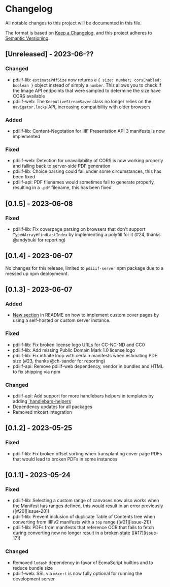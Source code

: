 # Changelog

All notable changes to this project will be documented in this file.

The format is based on [Keep a Changelog](https://keepachangelog.com/en/1.0.0/),
and this project adheres to [Semantic Versioning](https://semver.org/spec/v2.0.0.html).

## [Unreleased] - 2023-06-??

### Changed
- pdiiif-lib: `estimatePdfSize` now returns a `{ size: number; corsEnabled: boolean }`
  object instead of simply a `number`. This allows you to check if the Image API
  endpoints that were sampled to determine the size have CORS available
- pdiiif-web: The `KeepAliveStreamSaver` class no longer relies on the `navigator.locks`
  API, increasing compatibility with older browsers

### Added
- pdiiif-lib: Content-Negotation for IIIF Presentation API 3 manifests is now implemented

### Fixed
- pdiiif-web: Detection for unavailability of CORS is now working properly and falling
  back to server-side PDF generation
- pdiiif-lib: Choice parsing could fail under some circumstances, this has been fixed
- pdiiif-api: PDF filenames would sometimes fail to generate properly, resulting in
  a `.pdf` filename, this has been fixed

## [0.1.5] - 2023-06-08

### Fixed
- pdiiif-lib: Fix coverpage parsing on browsers that don't support
  `TypedArray#findLastIndex` by implementing a polyfill for it
  (#24, thanks @andybuki for reporting)


## [0.1.4] - 2023-06-07

No changes for this release, limited to `pdiiif-server` npm package due
to a messed up npm deploymennt.


## [0.1.3] - 2023-06-07

### Added
- [New section](./README.md#cover-page-endpoints) in README on how to implement
  custom cover pages by using a self-hosted or custom server instance.

### Fixed
- pdiiif-lib: Fix broken license logo URLs for CC-NC-ND and CC0
- pdiiif-lib: Add missing Public Domain Mark 1.0 license logo
- pdiiif-lib: Fix infinite loop with certain manifests when estimating PDF
  size (#23, thanks @ch-sander for reporting)
- pdiiif-api: Remove pdiiif-web dependency, vendor in bundles and HTML
  to fix shipping via npm

### Changed
- pdiiif-api: Add support for more handlebars helpers in templates by
  adding [`handlebars-helpers](https://github.com/helpers/handlebars-helpers)
- Dependency updates for all packages
- Removed mkcert integration

## [0.1.2] - 2023-05-25

### Fixed
- pdiiif-lib: Fix broken offset sorting when transplanting cover page PDFs that
  would lead to broken PDFs in some instances

## [0.1.1] - 2023-05-24

### Fixed
- pdiiif-lib: Selecting a custom range of canvases now also works when the
  Manifest has ranges defined, this would result in an error previously
  ([#20][issue-20])
- pdiiif-lib: Prevent inclusion of duplicate Table of Contents tree when converting
  from IIIFv2 manifests with a `top` range ([#21][issue-21])
- pdiiif-lib: PDFs from manifests that reference OCR that fails to fetch during
  converting now no longer result in a broken state ([#17][issue-17])

### Changed
- Removed `lodash` dependency in favor of EcmaScript builtins and to reduce bundle
  size
- pdiiif-web: SSL via `mkcert` is now fully optional for running the
  development server
